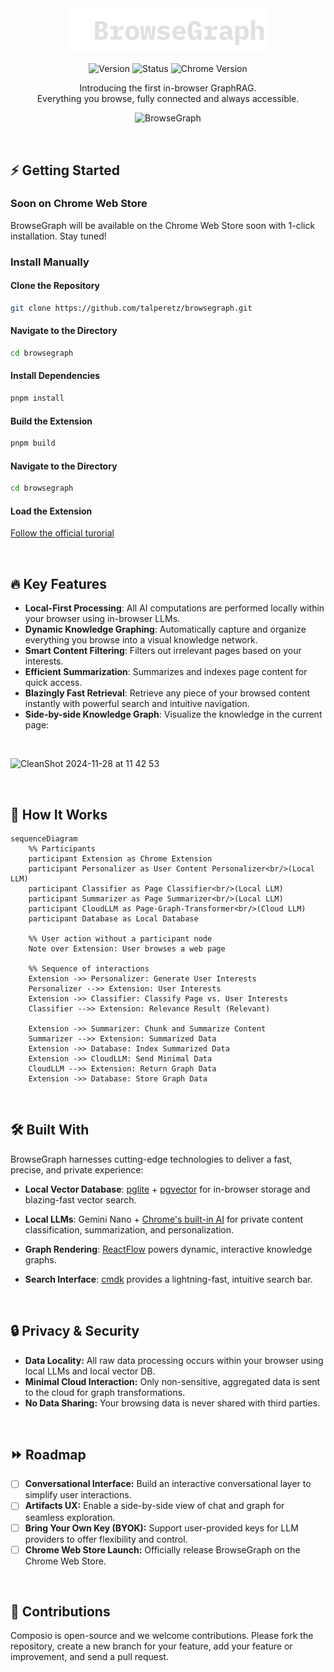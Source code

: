 <div align="center">
<div>
  <a href="https://browsegraph.com/">
    <img width=320 src="./src/assets/browsegraph-logo.svg" alt="BrowseGraph Logo" />
  </a>
</div>
  
<p align="center">
    <img alt="Version" src="https://img.shields.io/badge/Version-0.1.0-blue?style=plastic&logo=github&logoColor=white&cacheSeconds=60">
    <img alt="Status" src="https://img.shields.io/badge/Status-Alpha-yellow?cacheSeconds=60">
    <img alt="Chrome Version" src="https://img.shields.io/badge/Chrome-133%2B-orange?style=plastic&logo=google-chrome&logoColor=white&cacheSeconds=60">
</p>
   Introducing the first in-browser GraphRAG. </br>
   Everything you browse, fully connected and always accessible.
</div>

<p align="center">
  <ahref="https://browsegraph.com/">
   <img alt="BrowseGraph" width=600 src="https://github.com/user-attachments/assets/c276737f-a017-4e6c-bfaf-c0a462295450"/>
  </a>
</p>

</br>

## ⚡ Getting Started

### Soon on Chrome Web Store
BrowseGraph will be available on the Chrome Web Store soon with 1-click installation. Stay tuned!

### Install Manually

#### Clone the Repository
```bash
git clone https://github.com/talperetz/browsegraph.git
```

#### Navigate to the Directory
```bash
cd browsegraph
```

#### Install Dependencies
```bash
pnpm install
```

#### Build the Extension
```bash
pnpm build
```

#### Navigate to the Directory
```bash
cd browsegraph
```

#### Load the Extension
[Follow the official turorial](https://knowledge.workspace.google.com/kb/load-unpacked-extensions-000005962)


</br>

## 🔥 Key Features

- **Local-First Processing**: All AI computations are performed locally within your browser using in-browser LLMs.
- **Dynamic Knowledge Graphing**: Automatically capture and organize everything you browse into a visual knowledge network.
- **Smart Content Filtering**: Filters out irrelevant pages based on your interests.
- **Efficient Summarization**: Summarizes and indexes page content for quick access.
- **Blazingly Fast Retrieval**: Retrieve any piece of your browsed content instantly with powerful search and intuitive navigation.
- **Side-by-side Knowledge Graph**: Visualize the knowledge in the current page:

</br>

![CleanShot 2024-11-28 at 11 42 53](https://github.com/user-attachments/assets/01280850-0efb-4afc-ab7c-4163e6cd96a7)

</br>

## 🧩 How It Works

```mermaid
sequenceDiagram
    %% Participants
    participant Extension as Chrome Extension
    participant Personalizer as User Content Personalizer<br/>(Local LLM)
    participant Classifier as Page Classifier<br/>(Local LLM)
    participant Summarizer as Page Summarizer<br/>(Local LLM)
    participant CloudLLM as Page-Graph-Transformer<br/>(Cloud LLM)
    participant Database as Local Database

    %% User action without a participant node
    Note over Extension: User browses a web page

    %% Sequence of interactions
    Extension ->> Personalizer: Generate User Interests
    Personalizer -->> Extension: User Interests
    Extension ->> Classifier: Classify Page vs. User Interests
    Classifier -->> Extension: Relevance Result (Relevant)

    Extension ->> Summarizer: Chunk and Summarize Content
    Summarizer -->> Extension: Summarized Data
    Extension ->> Database: Index Summarized Data
    Extension ->> CloudLLM: Send Minimal Data
    CloudLLM -->> Extension: Return Graph Data
    Extension ->> Database: Store Graph Data
```
</br>

## 🛠 Built With
BrowseGraph harnesses cutting-edge technologies to deliver a fast, precise, and private experience:

- **Local Vector Database**: [pglite](https://github.com/electric-sql/pglite/) + [pgvector](https://github.com/pgvector/pgvector) for in-browser storage and blazing-fast vector search.

- **Local LLMs**: Gemini Nano + [Chrome's built-in AI](https://developer.chrome.com/docs/ai/built-in) for private content classification, summarization, and personalization.

- **Graph Rendering**: [ReactFlow](https://github.com/xyflow/xyflow) powers dynamic, interactive knowledge graphs.

- **Search Interface**: [cmdk](https://github.com/pacocoursey/cmdk) provides a lightning-fast, intuitive search bar.

</br>

## 🔒 Privacy & Security

- **Data Locality:** All raw data processing occurs within your browser using local LLMs and local vector DB.
- **Minimal Cloud Interaction:** Only non-sensitive, aggregated data is sent to the cloud for graph transformations.
- **No Data Sharing:** Your browsing data is never shared with third parties.

</br>

## ⏩ Roadmap

- [ ] **Conversational Interface:** Build an interactive conversational layer to simplify user interactions.
- [ ] **Artifacts UX:** Enable a side-by-side view of chat and graph for seamless exploration.
- [ ] **Bring Your Own Key (BYOK):** Support user-provided keys for LLM providers to offer flexibility and control.
- [ ] **Chrome Web Store Launch:** Officially release BrowseGraph on the Chrome Web Store.

</br>

## 🤗 Contributions
Composio is open-source and we welcome contributions. Please fork the repository, create a new branch for your feature, add your feature or improvement, and send a pull request.
